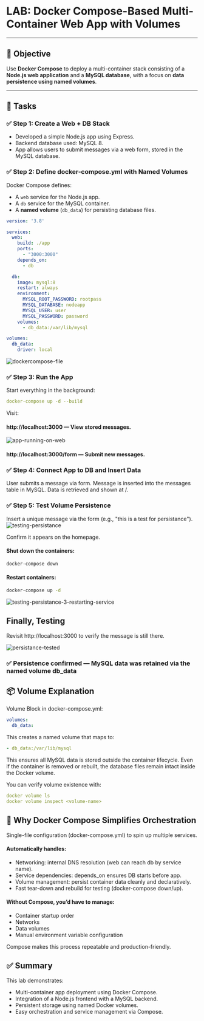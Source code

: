 # LAB: Docker Compose-Based Multi-Container Web App with Volumes

---

## 🎯 Objective

Use **Docker Compose** to deploy a multi-container stack consisting of a **Node.js web application** and a **MySQL database**, with a focus on **data persistence using named volumes**.

---

## 📝 Tasks

### ✅ Step 1: Create a Web + DB Stack

- Developed a simple Node.js app using Express.
- Backend database used: MySQL 8.
- App allows users to submit messages via a web form, stored in the MySQL database.

### ✅ Step 2: Define docker-compose.yml with Named Volumes

Docker Compose defines:
- A `web` service for the Node.js app.
- A `db` service for the MySQL container.
- A **named volume** (`db_data`) for persisting database files.

```yaml
version: '3.8'

services:
  web:
    build: ./app
    ports:
      - "3000:3000"
    depends_on:
      - db

  db:
    image: mysql:8
    restart: always
    environment:
      MYSQL_ROOT_PASSWORD: rootpass
      MYSQL_DATABASE: nodeapp
      MYSQL_USER: user
      MYSQL_PASSWORD: password
    volumes:
      - db_data:/var/lib/mysql

volumes:
  db_data:
    driver: local
```
![dockercompose-file](https://github.com/user-attachments/assets/feabe44e-b432-4c8f-bc6e-1b40b5765746)

### ✅ Step 3: Run the App

Start everything in the background:
```yaml
docker-compose up -d --build
```
Visit:
#### http://localhost:3000 — View stored messages.
![app-running-on-web](https://github.com/user-attachments/assets/ad093114-9d92-43e0-8e24-74984e7bdf50)

#### http://localhost:3000/form — Submit new messages.

### ✅ Step 4: Connect App to DB and Insert Data

User submits a message via form.
Message is inserted into the messages table in MySQL.
Data is retrieved and shown at /.

### ✅ Step 5: Test Volume Persistence

Insert a unique message via the form (e.g., "this is a test for persistance").
![testing-persistance](https://github.com/user-attachments/assets/21e83754-70b0-4f23-9c08-798b6c5f2902)

Confirm it appears on the homepage.


#### Shut down the containers:
```bash
docker-compose down
```
#### Restart containers:
```bash
docker-compose up -d
```
![testing-persistance-3-restarting-service](https://github.com/user-attachments/assets/5e6e03d4-fd58-42c9-845c-5849ed6a63e3)


## Finally, Testing
Revisit http://localhost:3000 to verify the message is still there.

![persistance-tested](https://github.com/user-attachments/assets/6ee20df2-40c1-477e-8d6b-2d880eddb900)

### ✅ Persistence confirmed — MySQL data was retained via the named volume db_data


## 📦 Volume Explanation

Volume Block in docker-compose.yml:
```yaml
volumes:
  db_data:
```
This creates a named volume that maps to:

```yaml
- db_data:/var/lib/mysql
```
This ensures all MySQL data is stored outside the container lifecycle. Even if the container is removed or rebuilt, the database files remain intact inside the Docker volume.

You can verify volume existence with:

```yaml
docker volume ls
docker volume inspect <volume-name>
```

## 🔧 Why Docker Compose Simplifies Orchestration

Single-file configuration (docker-compose.yml) to spin up multiple services.

#### Automatically handles:
* Networking: internal DNS resolution (web can reach db by service name).
* Service dependencies: depends_on ensures DB starts before app.
* Volume management: persist container data cleanly and declaratively.
* Fast tear-down and rebuild for testing (docker-compose down/up).

#### Without Compose, you’d have to manage:
* Container startup order
* Networks
* Data volumes
* Manual environment variable configuration

Compose makes this process repeatable and production-friendly.

## ✅ Summary

This lab demonstrates:
- Multi-container app deployment using Docker Compose.
- Integration of a Node.js frontend with a MySQL backend.
- Persistent storage using named Docker volumes.
- Easy orchestration and service management via Compose.






